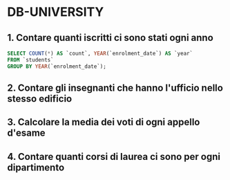 # DB-UNIVERSITY

## 1. Contare quanti iscritti ci sono stati ogni anno

```SQL
SELECT COUNT(*) AS `count`, YEAR(`enrolment_date`) AS `year`
FROM `students`
GROUP BY YEAR(`enrolment_date`);
```

## 2. Contare gli insegnanti che hanno l'ufficio nello stesso edificio

## 3. Calcolare la media dei voti di ogni appello d'esame

## 4. Contare quanti corsi di laurea ci sono per ogni dipartimento
